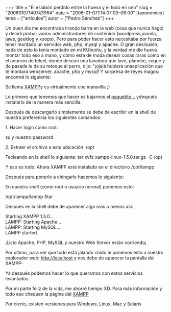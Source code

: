 +++
title = "El eslabón perdido entre la hueva y el todo en uno"
slug = "20060107140743964"
date = "2006-01-07T14:07:00-06:00"
[taxonomies]
tema = ["articulos"]
autor = ["Pedro Sánchez"]
+++

Un buen día me encontraba tirando barra en la web (cosa que nunca hago)
y decidí probar varios administradores de contenido (wordpress,joomla,
jaws, geeklog y xoops). Pero para poder hacer esto necesitaba por fuerza
tener montado un servidor web, php, mysql y apache. O gran desilusión,
nada de esto lo tenia montado en mi KUbuntu, y la verdad me dio hueva
montar todo eso a mano, y como esta de moda desear cosas raras como en
el anuncio de telcel, donde desean una lavadora que lave, planche, seque
y de pasada le de su retoque al perro, dije: "¡ojalá hubiera
unaaplicación que te montara webserver, apache, php y mysql! Y sorpresa
de reyes magos: encontré lo siguiente:

<!-- more -->
Se llama [XAMPP](http://www.apachefriends.org/en/xampp.html)y es
virtualmente una maravilla ;)

Lo primero que tenemos que hacer es bajarnos el
[paquetito…](http://www.apachefriends.org/en/xampp-linux.html) ydespués
instalarlo de la manera más sencilla:

Después de descargarlo simplemente se debe de escribir en la shell de
nuestra preferencia los siguientes comandos:

1\. Hacer login como root:

su y nuestro password

2\. Extraer el archivo a esta ubicación: /opt

Tecleando en la shell lo siguiente: tar xvfz xampp-linux-1.5.0.tar.gz -C
/opt

Y eso es todo. Ahora XAMPP está instalado en el directorio /opt/lampp

Después para ponerlo a chingarle hacemos lo siguiente:

En nuestra shell (como root o usuario normal) ponemos esto:

/opt/lampp/lampp Star

Después en la shell debe de aparecer algo más o menos así:

Starting XAMPP 1.5.0...  
LAMPP: Starting Apache...  
LAMPP: Starting MySQL...  
LAMPP started.

¡Listo Apache, PHP, MySQL y nuestro Web Server están corriendo¡

Por último, para ver que todo está jalando chido le ponemos esto a
nuestro explorador web: [http://localhost](http://localhost/) y nos debe
de aparecer la pantalla del XAMPP-

Ya después podemos hacer lo que queramos con estos servicios levantados.

Por mi parte feliz de la vida, me ahorré tiempo XD. Para más información
y todo eso chequen la página del
[XAMPP](http://www.apachefriends.org/en/xampp-linux.html)

Por cierto, existen versiones para Windows, Linux, Mac y Solaris

